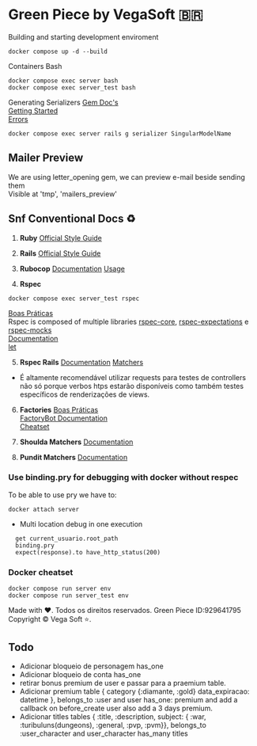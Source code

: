 # Green Piece by VegaSoft :brazil:	

Building and starting development enviroment
```console
docker compose up -d --build
```

Containers Bash   
```console
docker compose exec server bash
docker compose exec server_test bash
```

Generating Serializers
[Gem Doc's](https://github.com/rails-api/active_model_serializers/tree/v0.10.6/docs)   
[Getting Started](https://github.com/rails-api/active_model_serializers/blob/v0.10.6/docs/general/getting_started.md)   
[Errors](https://github.com/rails-api/active_model_serializers/blob/v0.10.6/docs/jsonapi/errors.md)   
```console
docker compose exec server rails g serializer SingularModelName
```

## Mailer Preview
We are using letter_opening gem, we can preview e-mail beside sending them   
Visible at 'tmp', 'mailers_preview'

## Snf Conventional Docs :recycle:	
1. **Ruby**
  [Official Style Guide](https://rubystyle.guide/)

2. **Rails**
  [Official Style Guide](https://rails.rubystyle.guide/)

3. **Rubocop**
  [Documentation](https://docs.rubocop.org/rubocop/)
  [Usage](https://docs.rubocop.org/rubocop/usage/basic_usage.html)   

4. **Rspec**
  ```console
  docker compose exec server_test rspec
  ```
  [Boas Práticas](https://www.betterspecs.org)  
  Rspec is composed of multiple libraries [rspec-core](https://rubydoc.info/gems/rspec-core/), [rspec-expectations](https://rubydoc.info/gems/rspec-expectations) e [rspec-mocks](https://rubydoc.info/gems/rspec-mocks)   
  [Documentation](https://relishapp.com/rspec/docs)  
  [let](https://relishapp.com/rspec/rspec-core/docs/helper-methods/let-and-let)

5. **Rspec Rails**
  [Documentation](https://rubydoc.info/gems/rspec-rails/RSpec/Rails)
  [Matchers](https://rubydoc.info/gems/rspec-rails/RSpec/Rails/Matchers)
  * É altamente recomendável utilizar requests para testes de controllers não só porque verbos htps estarão disponíveis como também testes específicos de renderizações de views.
  
6. **Factories**
  [Boas Práticas](https://www.betterspecs.org/#factories)   
  [FactoryBot Documentation](https://github.com/thoughtbot/factory_bot/blob/main/GETTING_STARTED.md#defining-factories)   
  [Cheatset](https://devhints.io/factory_bot)

7. **Shoulda Matchers**
  [Documentation](https://github.com/thoughtbot/shoulda-matchers#usage)

8. **Pundit Matchers**
  [Documentation](https://github.com/punditcommunity/pundit-matchers#matchers)

### Use binding.pry for debugging with docker without respec
To be able to use pry we have to:
```console
docker attach server
```
* Multi location debug in one execution
```console
  get current_usuario.root_path
  binding.pry
  expect(response).to have_http_status(200)
```

### Docker cheatset
```console
docker compose run server env
docker compose run server_test env
```

Made with :heart:. Todos os direitos reservados. Green Piece ID:929641795 Copyright © Vega Soft :star:.

## Todo
- Adicionar bloqueio de personagem has_one
- Adicionar bloqueio de conta has_one
- retirar bonus premium de user e passar para a praemium table.
- Adicionar premium table { category {:diamante, :gold} data_expiracao: datetime }, belongs_to :user and user has_one: premium and add a callback on before_create user also add a 3 days premium.
- Adicionar titles tables { :title, :description, subject: { :war, :turibuluns(dungeons), :general, :pvp, :pvm}}, belongs_to :user_character and user_character has_many titles